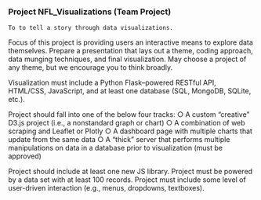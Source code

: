 ### Project NFL_Visualizations (Team Project)

    To to tell a story through data visualizations.
    
Focus of this project is providing users an interactive means to explore data themselves.
Prepare a presentation that lays out a theme, coding approach, data
munging techniques, and final visualization.
May choose a project of any theme, but we encourage you to think broadly.
 
Visualization must include a Python Flask–powered RESTful API, HTML/CSS,
JavaScript, and at least one database (SQL, MongoDB, SQLite, etc.).

Project should fall into one of the below four tracks:
○ A custom “creative” D3.js project (i.e., a nonstandard graph or chart)
○ A combination of web scraping and Leaflet or Plotly
○ A dashboard page with multiple charts that update from the same data
○ A “thick” server that performs multiple manipulations on data in a database prior
to visualization (must be approved)

Project should include at least one new JS library.
Project must be powered by a data set with at least 100 records.
Project must include some level of user-driven interaction (e.g., menus,
dropdowns, textboxes).

